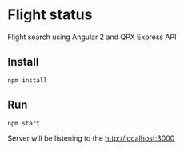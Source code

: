 # Flight status

Flight search using Angular 2 and QPX Express API

## Install

`npm install`

## Run

`npm start`

Server will be listening to the [http://localhost:3000](http://localhost:3000)